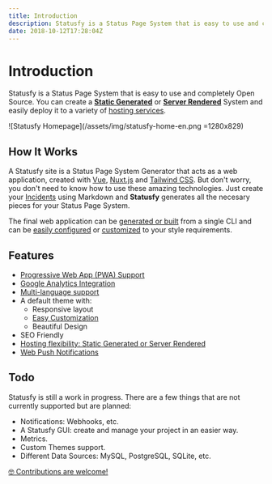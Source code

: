 ```yaml
---
title: Introduction
description: Statusfy is a Status Page System that is easy to use and completely Open Source. You can create a Static Generated or Server Rendered System and easily deploy it to a variety of hosting services.
date: 2018-10-12T17:28:04Z
---
```


# Introduction

Statusfy is a Status Page System that is easy to use and completely Open Source. You can create a [**Static Generated**](../guide/architecture.md#static-generated) or [**Server Rendered**](../guide/architecture.md#server-rendered) System and easily deploy it to a variety of [hosting services](../guide/deploy.md#services).

![Statusfy Homepage](/assets/img/statusfy-home-en.png =1280x829)

## How It Works

A Statusfy site is a Status Page System Generator that acts as a web application, created with [Vue](http://vuejs.org/), [Nuxt.js](https://nuxtjs.org/) and [Tailwind CSS](https://tailwindcss.com/). But don't worry, you don't need to know how to use these amazing technologies. Just create your [Incidents](../guide/incidents.md) using Markdown and **Statusfy** generates all the necesary pieces for your Status Page System.

The final web application can be [generated or built](../guide/deploy.md) from a single CLI and can be [easily configured](../guide/pwa.md) or [customized](../guide/theme-customization.md) to your style requirements. 

## Features

- [Progressive Web App (PWA) Support](../guide/pwa.md)
- [Google Analytics Integration](../config/README.md#ga)
- [Multi-language support](./i18n.md)
- A default theme with:
  - Responsive layout
  - [Easy Customization](../guide/theme-customization.md)
  - Beautiful Design 
- SEO Friendly
- [Hosting flexibility: Static Generated or Server Rendered](../guide/deploy.md)
- [Web Push Notifications](/guide/notifications/#web-push)

## Todo

Statusfy is still a work in progress. There are a few things that are not currently supported but are planned:

- Notifications: Webhooks, etc.
- A Statusfy GUI: create and manage your project in an easier way.
- Metrics.
- Custom Themes support.
- Different Data Sources: MySQL, PostgreSQL, SQLite, etc.

[:nerd_face: Contributions are welcome!](../contributing/README.md)
